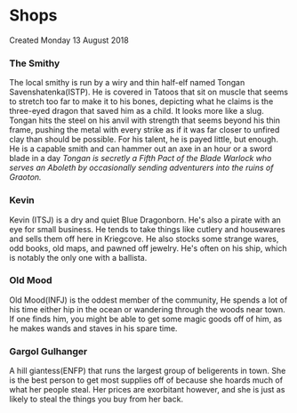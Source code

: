 # Shops
Created Monday 13 August 2018

### The Smithy
The local smithy is run by a wiry and thin half-elf named  Tongan Savenshatenka(ISTP). He is covered in Tatoos that sit on muscle that seems to stretch too far to make it to his bones, depicting what he claims is the three-eyed dragon that saved him as a child. It looks more like a slug. Tongan hits the steel on his anvil with strength that seems beyond his thin frame, pushing the metal with every strike as if it was far closer to unfired clay than should be possible. For his talent, he is payed little, but enough. He is a capable smith and can hammer out an axe in an hour or a sword blade in a day
*Tongan is secretly a Fifth Pact of the Blade Warlock who serves an Aboleth by occasionally sending adventurers into the ruins of Graoton.*

### Kevin
Kevin (ITSJ) is a dry and quiet Blue Dragonborn. He's also a pirate with an eye for small business. He tends to take things like cutlery and housewares and sells them off here in Kriegcove. He also stocks some strange wares, odd books, old maps, and pawned off jewelry. He's often on his ship, which is notably the only one with a ballista.


### Old Mood
Old Mood(INFJ) is the oddest member of the community, He spends a lot of his time either hip in the ocean or wandering through the woods near town. If one finds him, you might be able to get some magic goods off of him, as he makes wands and staves in his spare time.
	
### Gargol Gulhanger
A hill giantess(ENFP) that runs the largest group of beligerents in town. She is the best person to get most supplies off of because she hoards much of what her people steal. Her prices are exorbitant however, and she is just as likely to steal the things you buy from her back. 

 


